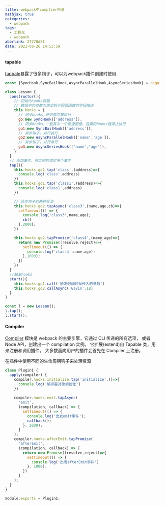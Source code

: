 ```yaml
---
title: webpack中complier用法
mathjax: true
categories:
  - webpack
tags:
  - 工程化
  - webpack
abbrlink: 27770d51
date: 2021-08-26 14:53:59
---
```



#### tapable

[tapbale](https://github.com/webpack/tapable)暴露了很多钩子，可以为webpack插件创建时使用

```javascript
const {SyncHook,SyncBailHook,AsyncParallelHook,AsyncSeriesHook} = require('tapable')

class Lesson {
  constructor(){
    // 初始化hooks容器
    // 数组中的参数为绑定钩子回调函数的字段描述
    this.hooks = {
      // 同步hooks,任务依次被执行
      go:new SyncHook(['address']),
      // 同步hooks,一旦其中一个有返回值，后面的hooks就停止执行
      go1:new SyncBailHook(['address']),
      // 异步钩子，并行执行
      go2:new AsyncParallelHook(['name','age']),
      // 异步钩子，并行串行
      go3:new AsyncSeriesHook(['name','age']),
    }
  }
  // 添加事件，可以同时绑定多个事件
  tap(){
    this.hooks.go1.tap('class',(address)=>{
      console.log('class',address)
    })
    this.hooks.go1.tap('class1',(address)=>{
      console.log('class1',address)
    })

    // 异步钩子的两种写法
    this.hooks.go2.tapAsync('class3',(name,age,cb)=>{
      setTimeout(() => {
        console.log('class3',name,age);
        cb()
      },2000);
    })

    this.hooks.go2.tapPromise('class4',(name,age)=>{
      return new Promise((resolve,reject)=>{
        setTimeout(() => {
          console.log('class4',name,age);
        },1000);
      })
    })
  }
  //触发hooks
  start(){
    this.hooks.go1.call('触发时间时候传入的参数')
    this.hooks.go2.callAsync('Gavin',18)
  }
}

const l = new Lesson();
l.tap();
l.start();
```


#### Compiler

[Compiler](https://webpack.docschina.org/api/compiler-hooks/) 模块是 webpack 的主要引擎，它通过 CLI 传递的所有选项， 或者 Node API，创建出一个 compilation 实例。 它扩展(extend)自 Tapable 类，用来注册和调用插件。 大多数面向用户的插件会首先在 Compiler 上注册。


在插件中使用不同的生命周期钩子来处理资源

```javascript
class Plugin1 {
  apply(compiler) {
    compiler.hooks.initialize.tap('initialize',()=>{
      console.log('编译器对象初始化')
    })
    
    compiler.hooks.emit.tapAsync(
      'emit',
      (compilation, callback) => {
        setTimeout(() => {
          console.log('出发emit事件');
          callback();
        }, 2000);
      }
    );
    compiler.hooks.afterEmit.tapPromise(
      'afterEmit',
      (compilation, callback) => {
        return new Promise((resolve,reject)=>{
          setTimeout(() => {
            console.log('出发afterEmit事件')
          }, 1000);
        })
      }
    );
  }
}

module.exports = Plugin1;
```
